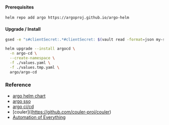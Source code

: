 #### Prerequisites
```bash
helm repo add argo https://argoproj.github.io/argo-helm
```

#### Upgrade / Install
```bash
gsed -e "s#clientSecret:.*#clientSecret: $(vault read -format=json my-secret-path  | jq -r '.data.clientSecret')#g" ${DIR}/values.example.yaml > ${DIR}/values.tmp.yaml

helm upgrade --install argocd \
  -n argo-cd \
  --create-namespace \
  -f ./values.yaml \
  -f ./values.tmp.yaml \
  argo/argo-cd
```

### Reference
* [argo helm chart](https://github.com/argoproj/argo-helm)
* [argo sso](https://github.com/argoproj/argo-workflows/blob/master/docs/argo-server-sso.md)
* [argo ci/cd](https://iter01.com/583436.html)
* [couler]((https://github.com/couler-proj/couler)
* [Automation of Everything](https://www.youtube.com/watch?v=XNXJtxkUKeY)

